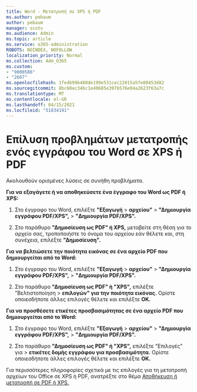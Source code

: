 ```yaml
---
title: Word - Μετατροπή σε XPS ή PDF
ms.author: pebaum
author: pebaum
manager: scotv
ms.audience: Admin
ms.topic: article
ms.service: o365-administration
ROBOTS: NOINDEX, NOFOLLOW
localization_priority: Normal
ms.collection: Adm_O365
ms.custom:
- "9000586"
- "2687"
ms.openlocfilehash: 1fe4b99b480de199e531cec22015a5fe00453d82
ms.sourcegitcommit: 8bc60ec34bc1e40685e3976576e04a2623f63a7c
ms.translationtype: MT
ms.contentlocale: el-GR
ms.lasthandoff: 04/15/2021
ms.locfileid: "51834191"
---
```

# <a name="resolve-issues-converting-a-word-document-to-xps-or-pdf"></a>Επίλυση προβλημάτων μετατροπής ενός εγγράφου του Word σε XPS ή PDF

Ακολουθούν ορισμένες λύσεις σε συνήθη προβλήματα. 

**Για να εξαγάγετε ή να αποθηκεύσετε ένα έγγραφο του Word ως PDF ή XPS:**

1. Στο έγγραφο του Word, επιλέξτε **"Εξαγωγή**  >  **αρχείου"**  >  **"Δημιουργία εγγράφου PDF/XPS",**  >  **"Δημιουργία PDF/XPS".**

2. Στο παράθυρο **"Δημοσίευση ως PDF" ή XPS,** μεταβείτε στη θέση για το αρχείο σας, τροποποιήστε το όνομα του αρχείου εάν θέλετε και, στη συνέχεια, επιλέξτε **"Δημοσίευση".**

**Για να βελτιώσετε την ποιότητα εικόνας σε ένα αρχείο PDF που δημιουργείται από το Word:**

1. Στο έγγραφο του Word, επιλέξτε **"Εξαγωγή**  >  **αρχείου"**  >  **"Δημιουργία εγγράφου PDF/XPS",**  >  **"Δημιουργία PDF/XPS".**

2. Στο παράθυρο **"Δημοσίευση ως PDF" ή "XPS",** επιλέξτε "Βελτιστοποίηση   >  **επιλογών" για την ποιότητα εικόνας.** Ορίστε οποιεσδήποτε άλλες επιλογές θέλετε και επιλέξτε **OK.** 

**Για να προσθέσετε ετικέτες προσβασιμότητας σε ένα αρχείο PDF που δημιουργείται από το Word:**
 
1. Στο έγγραφο του Word, επιλέξτε **"Εξαγωγή**  >  **αρχείου"**  >  **"Δημιουργία εγγράφου PDF/XPS",**  >  **"Δημιουργία PDF/XPS".**

2. Στο παράθυρο **"Δημοσίευση ως PDF" ή "XPS",** επιλέξτε "Επιλογές" για   >  **ετικέτες δομής εγγράφου για προσβασιμότητα.** Ορίστε οποιεσδήποτε άλλες επιλογές θέλετε και επιλέξτε **OK.**

Για περισσότερες πληροφορίες σχετικά με τις επιλογές για τη μετατροπή αρχείων του Office σε XPS ή PDF, ανατρέξτε στο θέμα [Αποθήκευση ή μετατροπή σε PDF ή XPS.](https://support.office.com/article/d85416c5-7d77-4fd6-a216-6f4bf7c7c110)